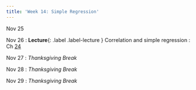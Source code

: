 ```yaml
---
title: 'Week 14: Simple Regression'
---
```


Nov 25

Nov 26
: **Lecture**{: .label .label-lecture } Correlation and simple regression
    : Ch [24](http://prob140.org/textbook/content/Chapter_24/00_Simple_Linear_Regression.html)

Nov 27
: *Thanksgiving Break*

Nov 28
: *Thanksgiving Break*

Nov 29
: *Thanksgiving Break*